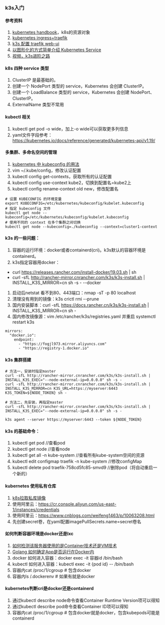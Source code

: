 ### k3s入门

#### 参考资料
1. [kubernetes handbook](https://jimmysong.io/kubernetes-handbook/concepts/objects.html)，k8s的资源对象
1. [kubernetes ingress+traefik](http://www.showerlee.com/archives/2701)
1. [k3s 配置 traefik web-ui](https://www.jianshu.com/p/0040e8bd6d1e)
1. [以图形化的方式简单介绍 Kubernetes Service](https://blog.csdn.net/qq_36441027/article/details/104209807)
1. [视频，k3s进阶之路](https://space.bilibili.com/430496045/channel/detail?cid=103026)

#### k8s 四种 service 类型
1. ClusterIP 是最基础的。
1. 创建一个 NodePort 类型的 service，Kubernetes 会创建 ClusterIP。
1. 创建一个 LoadBalance 类型的 service，Kubernetes 会创建 NodePort、ClusterIP。
1. ExternalName 类型不常用

#### kubectl 相关
1. kubectl get pod -o wide，加上-o wide可以获取更多列信息
1. yaml文件字段参考：https://kubernetes.io/docs/reference/generated/kubernetes-api/v1.19/

#### 多集群、多命名空间的管理
1. [kubernetes 中 kubeconfig 的用法](https://www.jianshu.com/p/99853cac56b8)
1. vim ~/.kube/config，修改认证配置
1. kubectl config get-contexts，获取所有的认证配置
1. kubectl config use-context kube2，切换到配置名=kube2上
1. kubectl config rename-context old new，修改配置名

```
# 设置 KUBECONFIG 的环境变量
export KUBECONFIG=/etc/kubernetes/kubeconfig/kubelet.kubeconfig
# 指定 kubeconfig 文件
kubectl get node --kubeconfig=/etc/kubernetes/kubeconfig/kubelet.kubeconfig
# 使用不同的 context 在多个集群之间切换
kubectl get node --kubeconfig=./kubeconfig --context=cluster1-context 
```

#### k3s 的一些问题：
1. 容器的运行环境：docker或者containerd(cri)。k3s默认的容器环境是containerd。
1. k3s指定容器用docker：
  * curl https://releases.rancher.com/install-docker/19.03.sh | sh
  * curl -sfL http://rancher-mirror.cnrancher.com/k3s/k3s-install.sh | INSTALL_K3S_MIRROR=cn sh -s - --docker
1. 启动后netstat 看不到80、443端口：nmap -sT -p 80 localhost
1. 清理没有用到的镜像：k3s crictl rmi --prune
1. 国内安装脚本：curl -sfL https://docs.rancher.cn/k3s/k3s-install.sh | INSTALL_K3S_MIRROR=cn sh -
1. 国内修改镜像源：vim /etc/rancher/k3s/registries.yaml 并重启 systemctl restart k3s
```
mirrors:
  "docker.io":
    endpoint:
      - "https://fogjl973.mirror.aliyuncs.com"
      - "https://registry-1.docker.io"
```

#### k3s 集群搭建
```
# 方法一，安装时指定master
curl -sfL http://rancher-mirror.cnrancher.com/k3s/k3s-install.sh | INSTALL_K3S_EXEC="--node-external-ip=0.0.0.0" sh -s -
curl -sfL http://rancher-mirror.cnrancher.com/k3s/k3s-install.sh | INSTALL_K3S_MIRROR=cn K3S_URL=https://myserver:6443 K3S_TOKEN=${NODE_TOKEN} sh -

# 方法二，先安装，再指定master
curl -sfL http://rancher-mirror.cnrancher.com/k3s/k3s-install.sh | INSTALL_K3S_EXEC="--node-external-ip=0.0.0.0" sh -s -

k3s agent --server https://myserver:6443 --token ${NODE_TOKEN}
```

#### k3s 的基础命令：
1. kubectl get pod //查看pod
1. kubectl get node //查看node
1. kubectl get all -n kube-system //查看所有kube-system空间的资源
1. kubectl edit configmap traefik -n kube-system   //修改configMap
1. kubectl delete pod traefik-758cd5fc85-smvd9     //删除pod（将自动重启一个新的）

#### kubernetes 使用私有仓库
1. [k8s拉取私库镜像](https://developer.aliyun.com/article/746670)
1. 使用阿里云：https://cr.console.aliyun.com/us-east-1/instances/credentials
1. 使用阿里云：https://www.cnblogs.com/weifeng1463/p/10063208.html
1. 先创建secret卷，在yaml配置imagePullSecrets.name=secret卷名

#### 如何判断容器环境是docker还是lxc
1. [如何检测该服务器使用的是Container技术还是VM技术](http://dockone.io/question/171)
1. [Golang 如何确定App是否运行在Docker内](http://chen-tao.github.io/2017/09/11/Go-check-if-app-running-in-docker/)
1. docker 如何进入容器：docker exec -it 容器id /bin/bash
1. kubectl 如何进入容器：kubectl exec -it {pod id} -- /bin/bash
1. 容器内cat /proc/1/cgroup # 包含docker
1. 容器内ls /.dockerenv     # 如果有就是docker

#### kubernetes判断cri是docker还是containerd
1. 通过kubectl describe node命令查看Container Runtime Version项可以得知
1. 通过kubectl describe pod命令查看Container ID项可以得知
1. 容器内cat /proc/1/cgroup # 包含docker就是docker，包含kubepods可能是containerd
